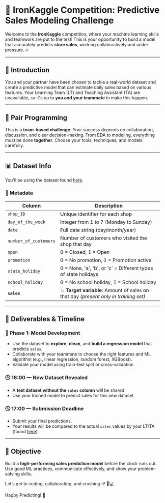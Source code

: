 # 🧠 IronKaggle Competition: Predictive Sales Modeling Challenge

Welcome to the **IronKaggle** competition, where your machine learning skills and teamwork are put to the test! This is your opportunity to build a model that accurately predicts **store sales**, working collaboratively and under pressure. 🔥

---

## 📝 Introduction

You and your partner have been chosen to tackle a real-world dataset and create a predictive model that can estimate daily sales based on various features. Your Learning Team (LT) and Teaching Assistant (TA) are unavailable, so it's up to **you and your teammate** to make this happen.

---

## 👯 Pair Programming

This is a **team-based challenge**. Your success depends on collaboration, discussion, and clear decision-making. From EDA to modeling, everything must be done **together**. Choose your tools, techniques, and models carefully.

---

## 📊 Dataset Info

You'll be using the dataset found [here](https://raw.githubusercontent.com/data-bootcamp-v4/data/main/sales.csv).

### 🧾 Metadata

| Column              | Description                                                                 |
|---------------------|-----------------------------------------------------------------------------|
| `shop_ID`           | Unique identifier for each shop                                             |
| `day_of_the_week`   | Integer from 1 to 7 (Monday to Sunday)                                      |
| `date`              | Full date string (day/month/year)                                           |
| `number_of_customers` | Number of customers who visited the shop that day                          |
| `open`              | 0 = Closed, 1 = Open                                                         |
| `promotion`         | 0 = No promotion, 1 = Promotion active                                       |
| `state_holiday`     | 0 = None, 'a', 'b', or 'c' = Different types of state holidays               |
| `school_holiday`    | 0 = No school holiday, 1 = School holiday                                   |
| **`sales`**         | 💥 **Target variable**: Amount of sales on that day *(present only in training set)* |

---

## 🚀 Deliverables & Timeline

### 🔄 Phase 1: Model Development
- Use the dataset to **explore**, **clean**, and **build a regression model** that predicts `sales`.
- Collaborate with your teammate to choose the right features and ML algorithm (e.g., linear regression, random forest, XGBoost).
- Validate your model using train-test split or cross-validation.

### 🕓 16:00 — New Dataset Revealed
- A **test dataset without the `sales` column** will be shared.
- Use your trained model to predict sales for this new dataset.

### 🕔 17:00 — Submission Deadline
- Submit your final predictions.
- Your results will be compared to the actual `sales` values by your LT/TA (found [here](link-to-solution)).

---

## 🎯 Objective

Build a **high-performing sales prediction model** before the clock runs out. Use good ML practices, communicate effectively, and show your problem-solving skills.

Let’s get to coding, collaborating, and crushing it! 💪💻

Happy Predicting! 🌟
